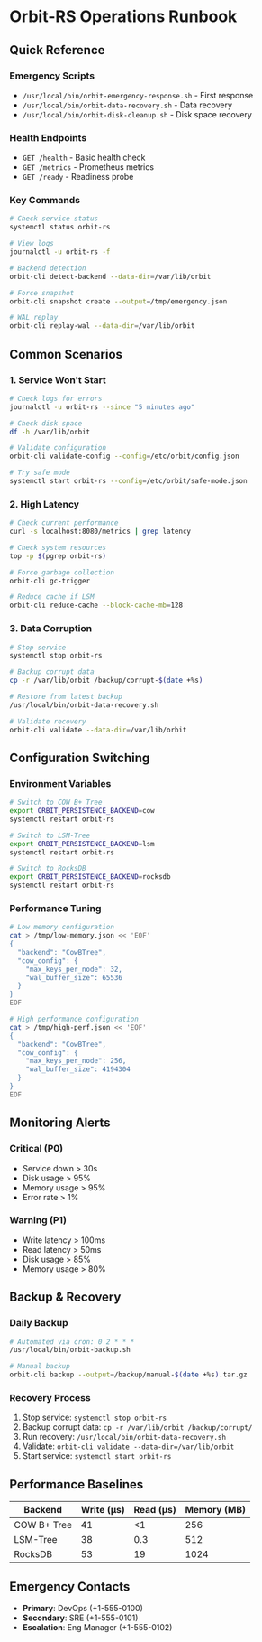 # Orbit-RS Operations Runbook

## Quick Reference

### Emergency Scripts
- `/usr/local/bin/orbit-emergency-response.sh` - First response
- `/usr/local/bin/orbit-data-recovery.sh` - Data recovery
- `/usr/local/bin/orbit-disk-cleanup.sh` - Disk space recovery

### Health Endpoints
- `GET /health` - Basic health check
- `GET /metrics` - Prometheus metrics
- `GET /ready` - Readiness probe

### Key Commands
```bash
# Check service status
systemctl status orbit-rs

# View logs
journalctl -u orbit-rs -f

# Backend detection
orbit-cli detect-backend --data-dir=/var/lib/orbit

# Force snapshot
orbit-cli snapshot create --output=/tmp/emergency.json

# WAL replay
orbit-cli replay-wal --data-dir=/var/lib/orbit
```

## Common Scenarios

### 1. Service Won't Start
```bash
# Check logs for errors
journalctl -u orbit-rs --since "5 minutes ago"

# Check disk space
df -h /var/lib/orbit

# Validate configuration
orbit-cli validate-config --config=/etc/orbit/config.json

# Try safe mode
systemctl start orbit-rs --config=/etc/orbit/safe-mode.json
```

### 2. High Latency
```bash
# Check current performance
curl -s localhost:8080/metrics | grep latency

# Check system resources
top -p $(pgrep orbit-rs)

# Force garbage collection
orbit-cli gc-trigger

# Reduce cache if LSM
orbit-cli reduce-cache --block-cache-mb=128
```

### 3. Data Corruption
```bash
# Stop service
systemctl stop orbit-rs

# Backup corrupt data
cp -r /var/lib/orbit /backup/corrupt-$(date +%s)

# Restore from latest backup
/usr/local/bin/orbit-data-recovery.sh

# Validate recovery
orbit-cli validate --data-dir=/var/lib/orbit
```

## Configuration Switching

### Environment Variables
```bash
# Switch to COW B+ Tree
export ORBIT_PERSISTENCE_BACKEND=cow
systemctl restart orbit-rs

# Switch to LSM-Tree  
export ORBIT_PERSISTENCE_BACKEND=lsm
systemctl restart orbit-rs

# Switch to RocksDB
export ORBIT_PERSISTENCE_BACKEND=rocksdb
systemctl restart orbit-rs
```

### Performance Tuning
```bash
# Low memory configuration
cat > /tmp/low-memory.json << 'EOF'
{
  "backend": "CowBTree",
  "cow_config": {
    "max_keys_per_node": 32,
    "wal_buffer_size": 65536
  }
}
EOF

# High performance configuration
cat > /tmp/high-perf.json << 'EOF'
{
  "backend": "CowBTree", 
  "cow_config": {
    "max_keys_per_node": 256,
    "wal_buffer_size": 4194304
  }
}
EOF
```

## Monitoring Alerts

### Critical (P0)
- Service down > 30s
- Disk usage > 95%
- Memory usage > 95%
- Error rate > 1%

### Warning (P1)
- Write latency > 100ms
- Read latency > 50ms
- Disk usage > 85%
- Memory usage > 80%

## Backup & Recovery

### Daily Backup
```bash
# Automated via cron: 0 2 * * *
/usr/local/bin/orbit-backup.sh

# Manual backup
orbit-cli backup --output=/backup/manual-$(date +%s).tar.gz
```

### Recovery Process
1. Stop service: `systemctl stop orbit-rs`
2. Backup corrupt data: `cp -r /var/lib/orbit /backup/corrupt/`
3. Run recovery: `/usr/local/bin/orbit-data-recovery.sh`
4. Validate: `orbit-cli validate --data-dir=/var/lib/orbit`
5. Start service: `systemctl start orbit-rs`

## Performance Baselines

| Backend | Write (μs) | Read (μs) | Memory (MB) |
|---------|------------|-----------|-------------|
| COW B+ Tree | 41 | <1 | 256 |
| LSM-Tree | 38 | 0.3 | 512 |
| RocksDB | 53 | 19 | 1024 |

## Emergency Contacts
- **Primary**: DevOps (+1-555-0100)
- **Secondary**: SRE (+1-555-0101)  
- **Escalation**: Eng Manager (+1-555-0102)
